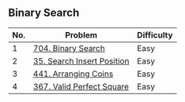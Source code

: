 ## Binary Search

| No.  | Problem                                                                       | Difficulty |
|----|---------------------------------------------------------------------------------|------------|
| 1  | [704. Binary Search](https://leetcode.com/problems/binary-search/description/)                   | Easy       |
| 2  | [35. Search Insert Position](https://leetcode.com/problems/search-insert-position/description/)                   | Easy       |
| 3  | [441. Arranging Coins](https://leetcode.com/problems/arranging-coins/description/)                   | Easy       |
| 4  | [367. Valid Perfect Square](https://leetcode.com/problems/valid-perfect-square/description/)                   | Easy       |
